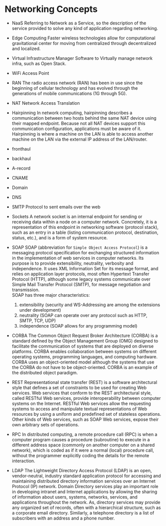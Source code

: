 # Networking Concepts


* NaaS
Referring to Network as a Service, so the description of the service provided to solve any kind of application regarding networking.

* Edge Computing
Faster wireless technologies allow for computational gravitational center for moving from centralized through decentralized and localized.

* Virtual Infrastructure Manager
Software to Virtually manage network infra, such as Open Stack.

* WiFi Access Point

* RAN
The radio access network (RAN) has been in use since the beginning of cellular technology and has evolved through the generations of mobile communications (1G through 5G).

* NAT
Network Access Translation

* Hairpinning
In network computing, hairpinning describes a communication between two hosts behind the same NAT device using their mapped endpoint. Because not all NAT devices support this communication configuration, applications must be aware of it. Hairpinning is where a machine on the LAN is able to access another machine on the LAN via the external IP address of the LAN/router.

* fronthaul
* backhaul
* A-record
* CNAME
* Domain
* DNS

* SMTP
Protocol to sent emails over the web

* Sockets
A network socket is an internal endpoint for sending or receiving data within a node on a computer network. Concretely, it is a representation of this endpoint in networking software (protocol stack), such as an entry in a table (listing communication protocol, destination, status, etc.), and is a form of system resource. 

* SOAP
SOAP (abbreviation for `Simple Object Access Protocol`) is a messaging protocol specification for exchanging structured information in the implementation of web services in computer networks. Its purpose is to provide extensibility, neutrality, verbosity and independence. It uses XML Information Set for its message format, and relies on application layer protocols, most often Hypertext Transfer Protocol (HTTP), although some legacy systems communicate over Simple Mail Transfer Protocol (SMTP), for message negotiation and transmission.   
SOAP has three major characteristics:
    1. extensibility (security and WS-Addressing are among the extensions under development)  
    2. neutrality (SOAP can operate over any protocol such as HTTP, SMTP, TCP, UDP)
    3. independence (SOAP allows for any programming model)

* CORBA
The Common Object Request Broker Architecture (CORBA) is a standard defined by the Object Management Group (OMG) designed to facilitate the communication of systems that are deployed on diverse platforms. CORBA enables collaboration between systems on different operating systems, programming languages, and computing hardware. CORBA uses an object-oriented model although the systems that use the CORBA do not have to be object-oriented. CORBA is an example of the distributed object paradigm.


* REST
Representational state transfer (REST) is a software architectural style that defines a set of constraints to be used for creating Web services. Web services that conform to the REST architectural style, called RESTful Web services, provide interoperability between computer systems on the Internet. RESTful Web services allow the requesting systems to access and manipulate textual representations of Web resources by using a uniform and predefined set of stateless operations. Other kinds of Web services, such as SOAP Web services, expose their own arbitrary sets of operations.

* RPC
In distributed computing, a remote procedure call (RPC) is when a computer program causes a procedure (subroutine) to execute in a different address space (commonly on another computer on a shared network), which is coded as if it were a normal (local) procedure call, without the programmer explicitly coding the details for the remote interaction.

* LDAP
The Lightweight Directory Access Protocol (LDAP) is an open, vendor-neutral, industry standard application protocol for accessing and maintaining distributed directory information services over an Internet Protocol (IP) network. Domain Directory services play an important role in developing intranet and Internet applications by allowing the sharing of information about users, systems, networks, services, and applications throughout the network. As, directory services may provide any organized set of records, often with a hierarchical structure, such as a corporate email directory. Similarly, a telephone directory is a list of subscribers with an address and a phone number. 
